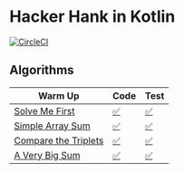 # Hacker Hank in Kotlin 
[![CircleCI](https://circleci.com/gh/tangzero/hacker-rank-kt.svg?style=svg&circle-token=9e5f021246196ce776960af5d45fd2bdbca7bd19)](https://circleci.com/gh/tangzero/hacker-rank-kt)


## Algorithms

|                                      Warm Up                                       |                                                                                Code                                                                                 |                                                                                  Test                                                                                   |
| ---------------------------------------------------------------------------------- | ------------------------------------------------------------------------------------------------------------------------------------------------------------------- | ----------------------------------------------------------------------------------------------------------------------------------------------------------------------- |
| [Solve Me First](https://www.hackerrank.com/challenges/solve-me-first)             | [✅](https://github.com/tangzero/hacker-rank-kt/blob/master/algorithms/src/main/kotlin/dev/tangzero/hr/algorithms/warmup/solve_me_first/SolveMeFirst.kt)             | [✅](https://github.com/tangzero/hacker-rank-kt/blob/master/algorithms/src/test/kotlin/dev/tangzero/hr/algorithms/warmup/solve_me_first/SolveMeFirstTest.kt)             |
| [Simple Array Sum](https://www.hackerrank.com/challenges/simple-array-sum)         | [✅](https://github.com/tangzero/hacker-rank-kt/blob/master/algorithms/src/main/kotlin/dev/tangzero/hr/algorithms/warmup/simple_array_sum/SimpleArraySum.kt)         | [✅](https://github.com/tangzero/hacker-rank-kt/blob/master/algorithms/src/test/kotlin/dev/tangzero/hr/algorithms/warmup/simple_array_sum/SimpleArraySumTest.kt)         |
| [Compare the Triplets](https://www.hackerrank.com/challenges/compare-the-triplets) | [✅](https://github.com/tangzero/hacker-rank-kt/blob/master/algorithms/src/main/kotlin/dev/tangzero/hr/algorithms/warmup/compare_the_triplets/CompareTheTriplets.kt) | [✅](https://github.com/tangzero/hacker-rank-kt/blob/master/algorithms/src/test/kotlin/dev/tangzero/hr/algorithms/warmup/compare_the_triplets/CompareTheTripletsTest.kt) |
| [A Very Big Sum](https://www.hackerrank.com/challenges/a-very-big-sum)             | [✅](https://github.com/tangzero/hacker-rank-kt/blob/master/algorithms/src/main/kotlin/dev/tangzero/hr/algorithms/warmup/a_very_big_sum/AVeryBigSum.kt)              | [✅](https://github.com/tangzero/hacker-rank-kt/blob/master/algorithms/src/test/kotlin/dev/tangzero/hr/algorithms/warmup/a_very_big_sum/AVeryBigSumTest.kt)              |
